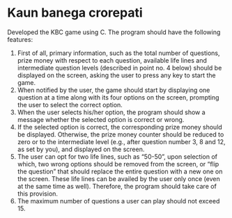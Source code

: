 # Kaun banega crorepati
Developed the KBC game using C. The program should have the following features:
1. First of all, primary information, such as the total number of questions, prize money with
respect to each question, available life lines and intermediate question levels (described
in point no. 4 below) should be displayed on the screen, asking the user to press any key
to start the game.
2. When notified by the user, the game should start by displaying one question at a time
along with its four options on the screen, prompting the user to select the correct option.
3. When the user selects his/her option, the program should show a message whether the
selected option is correct or wrong.
4. If the selected option is correct, the corresponding prize money should be displayed.
Otherwise, the prize money counter should be reduced to zero or to the intermediate
level (e.g., after question number 3, 8 and 12, as set by you), and displayed on the screen.
5. The user can opt for two life lines, such as “50-50”, upon selection of which, two wrong
options should be removed from the screen, or “flip the question” that should replace
the entire question with a new one on the screen. These life lines can be availed by the
user only once (even at the same time as well). Therefore, the program should take care
of this provision.
6. The maximum number of questions a user can play should not exceed 15. 
